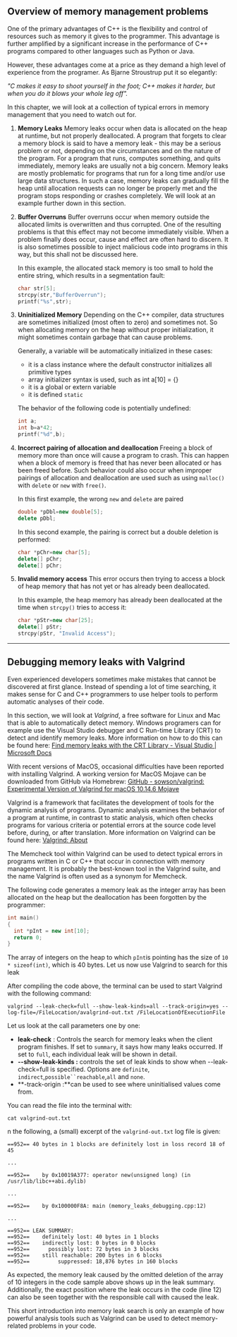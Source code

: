 ## Overview of memory management problems

One of the primary advantages of C++ is the flexibility and control of resources such as memory it gives to the programmer. This advantage is further amplified by a significant increase in the performance of C++ programs compared to other languages such as Python or Java.

However, these advantages come at a price as they demand a high level of experience from the programer. As Bjarne Stroustrup put it so elegantly:

*"C makes it easy to shoot yourself in the foot; C++ makes it harder, but when you do it blows your whole leg off".*

In this chapter, we will look at a collection of typical errors in memory management that you need to watch out for.

1. **Memory Leaks** Memory leaks occur when data is allocated on the heap at runtime, but not properly deallocated. A program that forgets to clear a memory block is said to have a memory leak - this may be a serious problem or not, depending on the circumstances and on the nature of the program. For a program that runs, computes something, and quits immediately, memory leaks are usually not a big concern. Memory leaks are mostly problematic for programs that run for a long time and/or use large data structures. In such a case, memory leaks can gradually fill the heap until allocation requests can no longer be properly met and the program stops responding or crashes completely. We will look at an example further down in this section.

2. **Buffer Overruns** Buffer overruns occur when memory outside the allocated limits is overwritten and thus corrupted. One of the resulting problems is that this effect may not become immediately visible. When a problem finally does occur, cause and effect are often hard to discern. It is also sometimes possible to inject malicious code into programs in this way, but this shall not be discussed here.

   In this example, the allocated stack memory is too small to hold the entire string, which results in a segmentation fault:

   ```cpp
   char str[5];
   strcpy(str,"BufferOverrun");
   printf("%s",str);
   ```

1. **Uninitialized Memory** Depending on the C++ compiler, data structures are sometimes initialized (most often to zero) and sometimes not. So when allocating memory on the heap without proper initialization, it might sometimes contain garbage that can cause problems.

   Generally, a variable will be automatically initialized in these cases:

   - it is a class instance where the default constructor initializes all primitive types
   - array initializer syntax is used, such as int a[10] = {}
   - it is a global or extern variable
   - it is defined `static`

   The behavior of the following code is potentially undefined:

   ```cpp
   int a;
   int b=a*42;
   printf("%d",b);
   ```

2. **Incorrect pairing of allocation and deallocation** Freeing a block of memory more than once will cause a program to crash. This can happen when a block of memory is freed that has never been allocated or has been freed before. Such behavior could also occur when improper pairings of allocation and deallocation are used such as using `malloc()` with `delete` or `new` with `free()`.

   In this first example, the wrong `new` and `delete` are paired

   ```cpp
   double *pDbl=new double[5];
   delete pDbl;
   ```

   In this second example, the pairing is correct but a double deletion is performed:

   ```cpp
   char *pChr=new char[5];
   delete[] pChr;
   delete[] pChr;
   ```

3. **Invalid memory access** This error occurs then trying to access a block of heap memory that has not yet or has already been deallocated.

   In this example, the heap memory has already been deallocated at the time when `strcpy()` tries to access it:

   ```c++
   char *pStr=new char[25];
   delete[] pStr;
   strcpy(pStr, "Invalid Access");
   ```

---

## Debugging memory leaks with Valgrind

Even experienced developers sometimes make mistakes that cannot be discovered at first glance. Instead of spending a lot of time searching, it makes sense for C and C++ programmers to use helper tools to perform automatic analyses of their code.

In this section, we will look at *Valgrind*, a free software for Linux and Mac that is able to automatically detect memory. Windows programers can for example use the Visual Studio debugger and C Run-time Library (CRT) to detect and identify memory leaks. More information on how to do this can be found here: [Find memory leaks with the CRT Library - Visual Studio | Microsoft Docs](https://docs.microsoft.com/en-us/visualstudio/debugger/finding-memory-leaks-using-the-crt-library?view=vs-2019)

With recent versions of MacOS, occasional difficulties have been reported with installing Valgrind. A working version for MacOS Mojave can be downloaded from GitHub via Homebrew: [GitHub - sowson/valgrind: Experimental Version of Valgrind for macOS 10.14.6 Mojave](https://github.com/sowson/valgrind)

Valgrind is a framework that facilitates the development of tools for the dynamic analysis of programs. Dynamic analysis examines the behavior of a program at runtime, in contrast to static analysis, which often checks programs for various criteria or potential errors at the source code level before, during, or after translation. More information on Valgrind can be found here: [Valgrind: About](http://valgrind.org/info/)

The Memcheck tool within Valgrind can be used to detect typical errors in programs written in C or C++ that occur in connection with memory management. It is probably the best-known tool in the Valgrind suite, and the name Valgrind is often used as a synonym for Memcheck.

The following code generates a memory leak as the integer array has been allocated on the heap but the deallocation has been forgotten by the programmer:

```c++
int main()
{
  int *pInt = new int[10];
  return 0;
}
```

The array of integers on the heap to which `pInt`is pointing has the size of `10 * sizeof(int)`, which is 40 bytes. Let us now use Valgrind to search for this leak

After compiling the code above, the terminal can be used to start Valgrind with the following command:

`valgrind --leak-check=full --show-leak-kinds=all --track-origin=yes --log-file=/FileLocation/avalgrind-out.txt /FileLocationOfExecutionFile`

Let us look at the call parameters one by one:

* **leak-check** : Controls the search for memory leaks when the client program finishes. If set to `summary`, it says how many leaks occurred. If set to `full`, each individual leak will be shown in detail.
* **--show-leak-kinds :** controls the set of leak kinds to show when --leak-check=full is specified. Options are `definite`, `indirect`,`possible``reachable`,`all` and `none`.
* **-track-origin :**can be used to see where uninitialised values come from.

You can read the file into the terminal with:

`cat valgrind-out.txt`

n the following, a (small) excerpt of the `valgrind-out.txt` log file is given:

```
==952== 40 bytes in 1 blocks are definitely lost in loss record 18 of 45

...

==952==    by 0x10019A377: operator new(unsigned long) (in /usr/lib/libc++abi.dylib)

...

==952==    by 0x100000F8A: main (memory_leaks_debugging.cpp:12)

...

==952== LEAK SUMMARY:
==952==    definitely lost: 40 bytes in 1 blocks
==952==    indirectly lost: 0 bytes in 0 blocks
==952==      possibly lost: 72 bytes in 3 blocks
==952==    still reachable: 200 bytes in 6 blocks
==952==         suppressed: 18,876 bytes in 160 blocks
```

As expected, the memory leak caused by the omitted deletion of the array of 10 integers in the code sample above shows up in the leak summary. Additionally, the exact position where the leak occurs in the code (line 12) can also be seen together with the responsible call with caused the leak.

This short introduction into memory leak search is only an example of how powerful analysis tools such as Valgrind can be used to detect memory-related problems in your code.

